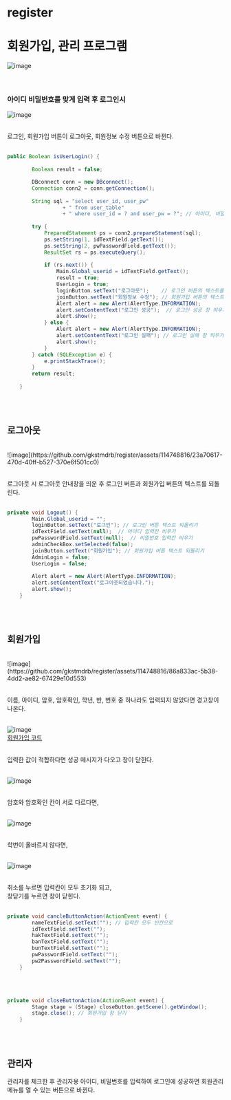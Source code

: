 # register
# 회원가입, 관리 프로그램
![image](https://github.com/gkstmdrb/register/assets/114748816/a78ce054-f743-4bd3-ba44-7f626e1a2990) <br><br><br>
### 아이디 비밀번호를 맞게 입력 후 로그인시
![image](https://github.com/gkstmdrb/register/assets/114748816/66d6cf9a-3833-47ba-9efb-e077ca0e01b6) <br><br>

로그인, 회원가입 버튼이 로그아웃, 회원정보 수정 버튼으로 바뀐다. <br><br>

``` java
public Boolean isUserLogin() {
		
		Boolean result = false;

		DBconnect conn = new DBconnect();
		Connection conn2 = conn.getConnection();
		
		String sql = "select user_id, user_pw"
				  + " from user_table"
				  + " where user_id = ? and user_pw = ?"; // 아이디, 비밀번호의 값이 테이블의 값과 일치한다면 user_id, user_pw 조회
		
		try {
			PreparedStatement ps = conn2.prepareStatement(sql);
			ps.setString(1, idTextField.getText());
			ps.setString(2, pwPasswordField.getText());
			ResultSet rs = ps.executeQuery();
			
			if (rs.next()) {
				Main.Global_userid = idTextField.getText();
				result = true;
				UserLogin = true;
				loginButton.setText("로그아웃");    // 로그인 버튼의 텍스트를 로그아웃으로 변경
				joinButton.setText("회원정보 수정"); // 회원가입 버튼의 텍스트를 회원정보 수정으로 변경
				Alert alert = new Alert(AlertType.INFORMATION);
				alert.setContentText("로그인 성공");  // 로그인 성공 창 띄우기
				alert.show();
			} else {
				Alert alert = new Alert(AlertType.INFORMATION);
				alert.setContentText("로그인 실패"); // 로그인 실패 창 띄우기
				alert.show();
			}
		} catch (SQLException e) {
			e.printStackTrace();
		}
		return result;
		
	}
```
<br><br>

## 로그아웃
<br>
![image](https://github.com/gkstmdrb/register/assets/114748816/23a70617-470d-40ff-b527-370e6f501cc0) <br><br>

로그아웃 시 로그아웃 안내창을 띄운 후 로그인 버튼과 회원가입 버튼의 텍스트를 되돌린다. <br><br>

``` java
private void Logout() {
		Main.Global_userid = "";
		loginButton.setText("로그인");	// 로그인 버튼 텍스트 되돌리기
		idTextField.setText(null);	// 아이디 입력칸 비우기
		pwPasswordField.setText(null);	// 비밀번호 입력칸 비우기
		adminCheckBox.setSelected(false);
		joinButton.setText("회원가입"); // 회원가입 버튼 텍스트 되돌리기
		AdminLogin = false;
		UserLogin = false;
			
		Alert alert = new Alert(AlertType.INFORMATION);
		alert.setContentText("로그아웃되었습니다.");
		alert.show();
	}
```
<br><br>

## 회원가입
<br>
![image](https://github.com/gkstmdrb/register/assets/114748816/86a833ac-5b38-4dd2-ae82-67429e10d553) <br><br>

이름, 아이디, 암호, 암호확인, 학년, 반, 번호 중 하나라도 입력되지 않았다면 경고창이 나온다. <br><br>

![image](https://github.com/gkstmdrb/register/assets/114748816/ebe407cd-7469-47c1-aec5-381264717a60) <br>
[회원가입 코드](https://github.com/gkstmdrb/register/blob/main/JoinController) <br><br>

입력한 값이 적합하다면 성공 메시지가 다오고 창이 닫힌다. <br><br>

![image](https://github.com/gkstmdrb/register/assets/114748816/40b97b05-23e4-45c0-a80f-b15c305308af) <br><br>

암호와 암호확인 칸이 서로 다르다면, <br><br>

![image](https://github.com/gkstmdrb/register/assets/114748816/f5deb675-ed2d-42ab-b2d4-2496f41e7f68) <br><br>

학번이 올바르지 않다면, <br><br>

![image](https://github.com/gkstmdrb/register/assets/114748816/934094c8-d73f-4857-b131-6fa9f9d2033e) <br><br>

취소를 누르면 입력칸이 모두 초기화 되고, <br>
창닫기를 누르면 창이 닫힌다. <br><br>

``` java
private void cancleButtonAction(ActionEvent event) {
		nameTextField.setText(""); // 입력칸 모두 빈칸으로
		idTextField.setText("");
		hakTextField.setText("");
		banTextField.setText("");
		bunTextField.setText("");
		pwPasswordField.setText("");
		pw2PasswordField.setText("");
	}
```
<br><br>

``` java
private void closeButtonAction(ActionEvent event) {
		Stage stage = (Stage) closeButton.getScene().getWindow();
		stage.close(); // 회원가입 창 닫기
	}
```
<br><br>

## 관리자 <br>
관리자를 체크한 후 관리자용 아이디, 비밀번호를 입력하여 로그인에 성공하면 회원관리 메뉴를 열 수 있는 버튼으로 바뀐다.
